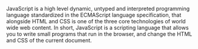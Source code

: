  JavaScript is a high level dynamic, untyped and interpreted programming language standardized in the ECMAScript language specification, that alongside HTML and CSS is one of the three core technologies of world wide web content.
 In short, JavaScript is a scripting language that allows you to write small programs that run in the browser, and change the HTML and CSS of the current document.
